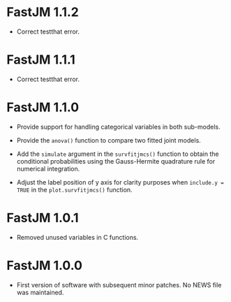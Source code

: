 # FastJM 1.1.2

* Correct testthat error.

# FastJM 1.1.1

* Correct testthat error.

# FastJM 1.1.0

* Provide support for handling categorical variables in both sub-models.

* Provide the ```anova()``` function to compare two fitted joint models.

* Add the ```simulate``` argument in the ```survfitjmcs()``` function to obtain the conditional probabilities using the Gauss-Hermite quadrature rule for numerical integration.

* Adjust the label position of y axis for clarity purposes when ```include.y = TRUE``` in the ```plot.survfitjmcs()``` function.

# FastJM 1.0.1

* Removed unused variables in C functions.

# FastJM 1.0.0

* First version of software with subsequent minor patches. No NEWS file was maintained.
